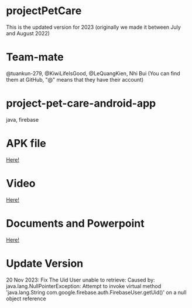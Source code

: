 # projectPetCare
This is the updated version for 2023 (originally we made it between July and August 2022)
# Team-mate
@tuankun-279, @KiwiLifeIsGood, @LeQuangKien, Nhi Bui (You can find them at GitHub, "@" means that they have their account)
# project-pet-care-android-app
java, firebase
# APK file
<a href="https://github.com/Phonginhere/list-apk/blob/main/project-pet-care.apk">Here!</a>
# Video 
<a href="https://drive.google.com/drive/u/1/folders/1j95O66maOo2o2Fb5IRHz-FJzTxMXYM56">Here!</a>
# Documents and Powerpoint 
<a href="https://drive.google.com/drive/u/1/folders/1nZcxXqr_G_Kmsi2NRfQist6nAzejOdTE">Here!</a>
# Update Version
20 Nov 2023: Fix The Uid User unable to retrieve:
Caused by: java.lang.NullPointerException: Attempt to invoke virtual method 'java.lang.String com.google.firebase.auth.FirebaseUser.getUid()' on a null object reference

